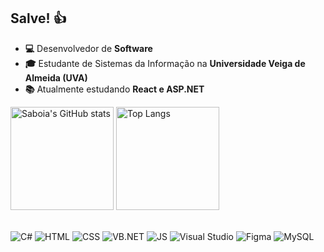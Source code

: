 ## Salve! 👍
- **💻** Desenvolvedor de **Software**
- **🎓** Estudante de Sistemas da Informação na **Universidade Veiga de Almeida (UVA)**
- **📚** Atualmente estudando **React e ASP.NET**

<div>
  <img src="https://github-readme-stats.vercel.app/api?username=lucassaboia&show_icons=true&theme=tokyonight" alt="Saboia's GitHub stats" height="165">
  <img src="https://github-readme-stats.vercel.app/api/top-langs/?username=lucassaboia&layout=compact&theme=tokyonight&langs_count=6" alt="Top Langs" height="165">
</div>
<br>

  ![C#](https://img.shields.io/badge/C%23-239120?style=for-the-badge&logo=c-sharp&logoColor=white&color=6C63FF)
![HTML](https://img.shields.io/badge/HTML5-E34F26?style=for-the-badge&logo=html5&logoColor=white&color=6C63FF)
![CSS](https://img.shields.io/badge/CSS3-1572B6?style=for-the-badge&logo=css3&logoColor=white&color=6C63FF)
![VB.NET](https://img.shields.io/badge/VB.NET-5C2D91?style=for-the-badge&logo=dotnet&logoColor=white&color=6C63FF)
![JS](https://img.shields.io/badge/JavaScript-F7DF1E?style=for-the-badge&logo=javascript&logoColor=white&color=6C63FF)
![Visual Studio](https://img.shields.io/badge/Visual%20Studio-5C2D91?style=for-the-badge&logo=visual-studio&logoColor=white&color=6C63FF)
![Figma](https://img.shields.io/badge/Figma-F24E1E?style=for-the-badge&logo=figma&logoColor=white&color=6C63FF)
![MySQL](https://img.shields.io/badge/MySQL-4479A1?style=for-the-badge&logo=mysql&logoColor=white&color=6C63FF)


